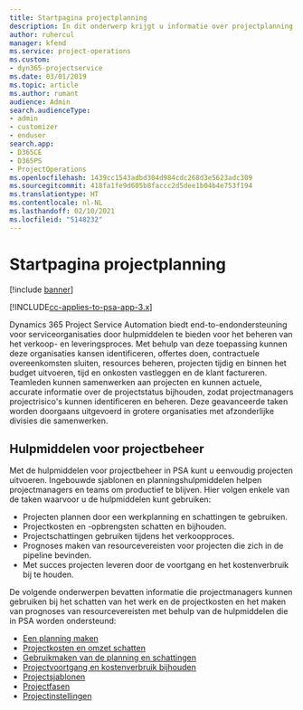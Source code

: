 ```yaml
---
title: Startpagina projectplanning
description: In dit onderwerp krijgt u informatie over projectplanning.
author: ruhercul
manager: kfend
ms.service: project-operations
ms.custom:
- dyn365-projectservice
ms.date: 03/01/2019
ms.topic: article
ms.author: rumant
audience: Admin
search.audienceType:
- admin
- customizer
- enduser
search.app:
- D365CE
- D365PS
- ProjectOperations
ms.openlocfilehash: 1439cc1543adbd304d984cdc268d3e5623adc309
ms.sourcegitcommit: 418fa1fe9d605b8faccc2d5dee1b04b4e753f194
ms.translationtype: HT
ms.contentlocale: nl-NL
ms.lasthandoff: 02/10/2021
ms.locfileid: "5148232"
---
```

# <a name="project-planning-home-page"></a>Startpagina projectplanning

[!include [banner](../includes/psa-now-project-operations.md)]

[!INCLUDE[cc-applies-to-psa-app-3.x](../includes/cc-applies-to-psa-app-3x.md)]

Dynamics 365 Project Service Automation biedt end-to-endondersteuning voor serviceorganisaties door hulpmiddelen te bieden voor het beheren van het verkoop- en leveringsproces. Met behulp van deze toepassing kunnen deze organisaties kansen identificeren, offertes doen, contractuele overeenkomsten sluiten, resources beheren, projecten tijdig en binnen het budget uitvoeren, tijd en onkosten vastleggen en de klant factureren. Teamleden kunnen samenwerken aan projecten en kunnen actuele, accurate informatie over de projectstatus bijhouden, zodat projectmanagers projectrisico's kunnen identificeren en beheren. Deze geavanceerde taken worden doorgaans uitgevoerd in grotere organisaties met afzonderlijke divisies die samenwerken.

## <a name="project-management-tools"></a>Hulpmiddelen voor projectbeheer

Met de hulpmiddelen voor projectbeheer in PSA kunt u eenvoudig projecten uitvoeren. Ingebouwde sjablonen en planningshulpmiddelen helpen projectmanagers en teams om productief te blijven. Hier volgen enkele van de taken waarvoor u de hulpmiddelen kunt gebruiken:

- Projecten plannen door een werkplanning en schattingen te gebruiken.
- Projectkosten en -opbrengsten schatten en bijhouden.
- Projectschattingen gebruiken tijdens het verkoopproces.
- Prognoses maken van resourcevereisten voor projecten die zich in de pipeline bevinden.
- Met succes projecten leveren door de voortgang en het kostenverbruik bij te houden.

De volgende onderwerpen bevatten informatie die projectmanagers kunnen gebruiken bij het schatten van het werk en de projectkosten en het maken van prognoses van resourcevereisten met behulp van de hulpmiddelen die in PSA worden ondersteund:

- [Een planning maken](project-creating.md)
- [Projectkosten en omzet schatten](project-estimating.md)
- [Gebruikmaken van de planning en schattingen](project-leveraging.md)
- [Projectvoortgang en kostenverbruik bijhouden](project-tracking.md)
- [Projectsjablonen](project-templates.md)
- [Projectfasen](project-stages.md)
- [Projectinstellingen](project-settings.md)
